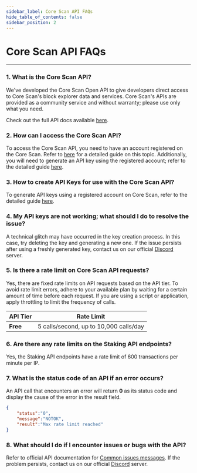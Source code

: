 ```yaml
---
sidebar_label: Core Scan API FAQs
hide_table_of_contents: false
sidebar_position: 2
---
```


# Core Scan API FAQs
---

### 1. What is the Core Scan API?

We've developed the Core Scan Open API to give developers direct access to Core Scan's block explorer data and services. Core Scan's APIs are provided as a community service and without warranty; please use only what you need.

Check out the full API docs available [here](https://docs.coredao.org/docs/api).

### 2. How can I access the Core Scan API?

To access the Core Scan API, you need to have an account registered on the Core Scan. Refer to [here](https://docs.coredao.org/docs/api/tutorials/creating-an-account) for a detailed guide on this topic. Additionally, you will need to generate an API key using the registered account; refer to the detailed guide [here](https://docs.coredao.org/docs/api/tutorials/generate-an-api-key).

### 3. How to create API Keys for use with the Core Scan API?

To generate API keys using a registered account on Core Scan, refer to the detailed guide [here](https://docs.coredao.org/docs/api/tutorials/generate-an-api-key).

### 4. My API keys are not working; what should I do to resolve the issue?

A technical glitch may have occurred in the key creation process. In this case, try deleting the key and generating a new one.​ If the issue persists after using a freshly generated key, contact us on our official [Discord](https://discord.com/invite/coredaoofficial) server.

### 5. Is there a rate limit on Core Scan API requests?

Yes, there are fixed rate limits on API requests based on the API tier. To avoid rate limit errors, adhere to your available plan by waiting for a certain amount of time before each request. If you are using a script or application, apply throttling to limit the frequency of calls.

| **API Tier** | **Rate Limit** |
| ------------ | -------------- |
| **Free**     | 5 calls/second, up to 10,000 calls/day |

### 6. Are there any rate limits on the Staking API endpoints?

Yes, the Staking API endpoints have a rate limit of 600 transactions per minute per IP.

### 7. What is the status code of an API if an error occurs?

An API call that encounters an error will return **0** as its status code and display the cause of the error in the result field.

```json
{
    "status":"0",
    "message":"NOTOK",
    "result":"Max rate limit reached"
}
```

### 8. What should I do if I encounter issues or bugs with the API?

Refer to official API documentation for [Common issues messages](https://docs.coredao.org/docs/api/tutorials/common-error-messages). If the problem persists, contact us on our official [Discord](https://discord.com/invite/coredaoofficial) server.